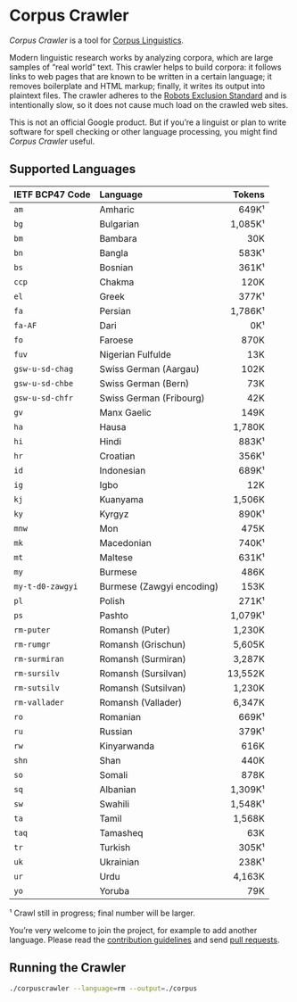 # Corpus Crawler

_Corpus Crawler_ is a tool for [Corpus
Linguistics](https://en.wikipedia.org/wiki/Corpus_linguistics).

Modern linguistic research works by analyzing corpora, which are large
samples of “real world” text. This crawler helps to build corpora: it
follows links to web pages that are known to be written in a certain
language; it removes boilerplate and HTML markup; finally, it writes
its output into plaintext files.  The crawler adheres to the [Robots
Exclusion
Standard](https://en.wikipedia.org/wiki/Robots_exclusion_standard) and
is intentionally slow, so it does not cause much load on the crawled
web sites.

This is not an official Google product. But if you’re a linguist or
plan to write software for spell checking or other language processing,
you might find _Corpus Crawler_ useful.


## Supported Languages

| IETF BCP47 Code     | Language                     |   Tokens |
| :------------------ | :--------------------------- | -------: |
| `am`                | Amharic                      |    649K¹ |
| `bg`                | Bulgarian                    |  1,085K¹ |
| `bm`                | Bambara                      |     30K  |
| `bn`                | Bangla                       |    583K¹ |
| `bs`                | Bosnian                      |    361K¹ |
| `ccp`               | Chakma                       |    120K  |
| `el`                | Greek                        |    377K¹ |
| `fa`                | Persian                      |  1,786K¹ |
| `fa-AF`             | Dari                         |      0K¹ |
| `fo`                | Faroese                      |    870K  |
| `fuv`               | Nigerian Fulfulde            |     13K  |
| `gsw-u-sd-chag`     | Swiss German (Aargau)        |    102K  |
| `gsw-u-sd-chbe`     | Swiss German (Bern)          |     73K  |
| `gsw-u-sd-chfr`     | Swiss German (Fribourg)      |     42K  |
| `gv`                | Manx Gaelic                  |    149K  |
| `ha`                | Hausa                        |  1,780K  |
| `hi`                | Hindi                        |    883K¹ |
| `hr`                | Croatian                     |    356K¹ |
| `id`                | Indonesian                   |    689K¹ |
| `ig`                | Igbo                         |     12K  |
| `kj`                | Kuanyama                     |  1,506K  |
| `ky`                | Kyrgyz                       |    890K¹ |
| `mnw`               | Mon                          |    475K  |
| `mk`                | Macedonian                   |    740K¹ |
| `mt`                | Maltese                      |    631K¹ |
| `my`                | Burmese                      |    486K  |
| `my-t-d0-zawgyi`    | Burmese (Zawgyi encoding)    |    153K  |
| `pl`                | Polish                       |    271K¹ |
| `ps`                | Pashto                       |  1,079K¹ |
| `rm-puter`          | Romansh (Puter)              |  1,230K  |
| `rm-rumgr`          | Romansh (Grischun)           |  5,605K  |
| `rm-surmiran`       | Romansh (Surmiran)           |  3,287K  |
| `rm-sursilv`        | Romansh (Sursilvan)          | 13,552K  |
| `rm-sutsilv`        | Romansh (Sutsilvan)          |  1,230K  |
| `rm-vallader`       | Romansh (Vallader)           |  6,347K  |
| `ro`                | Romanian                     |    669K¹ |
| `ru`                | Russian                      |    379K¹ |
| `rw`                | Kinyarwanda                  |    616K  |
| `shn`               | Shan                         |    440K  |
| `so`                | Somali                       |    878K  |
| `sq`                | Albanian                     |  1,309K¹ |
| `sw`                | Swahili                      |  1,548K¹ |
| `ta`                | Tamil                        |  1,568K  |
| `taq`               | Tamasheq                     |     63K  |
| `tr`                | Turkish                      |    305K¹ |
| `uk`                | Ukrainian                    |    238K¹ |
| `ur`                | Urdu                         |  4,163K  |
| `yo`                | Yoruba                       |     79K  |

¹ Crawl still in progress; final number will be larger.


You’re very welcome to join the project, for example to add another language.
Please read the [contribution guidelines](./CONTRIBUTING.md) and send [pull
requests](https://help.github.com/categories/collaborating-with-issues-and-pull-requests/).


## Running the Crawler

```sh
./corpuscrawler --language=rm --output=./corpus
```
